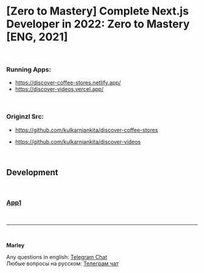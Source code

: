 # [Zero to Mastery] Complete Next.js Developer in 2022: Zero to Mastery [ENG, 2021]

<br/>

### Running Apps:

- https://discover-coffee-stores.netlify.app/
- https://discover-videos.vercel.app/

<br/>

### Originzl Src:

- https://github.com/kulkarniankita/discover-coffee-stores

- https://github.com/kulkarniankita/discover-videos

<br/>

## Development

<br/>

### [App1](./docs/DevApp1.md)

<br/>

---

<br/>

**Marley**

Any questions in english: <a href="https://jsdev.org/chat/">Telegram Chat</a>  
Любые вопросы на русском: <a href="https://jsdev.ru/chat/">Телеграм чат</a>
